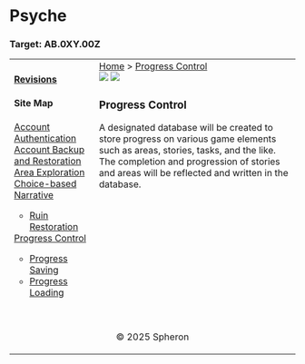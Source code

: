 # Psyche

### Target: AB.0XY.00Z

<table>
    <tr>
        <td valign="top">
            <h4><a href="../README.md">Revisions</a></h4>
            <h4>Site Map</h4>
            <ul style="list-style-type: none; padding-left: 0;">
                <li><a href="account-authentication.md">Account Authentication</a></li>
                <li><a href="account-backup-and-restoration.md">Account Backup and Restoration</a></li>
                <li><a href="area-exploration.md">Area Exploration</a></li>
                <li><a href="choice-based-narrative.md">Choice-based Narrative</a></li>
                <ul>
                    <li><a href="ruin-restoration.md">Ruin Restoration</a></li>
                </ul>
                <li><a href="progress-control.md">Progress Control</a></li>
                <ul>
                    <li><a href="progress-saving.md">Progress Saving</a></li>
                    <li><a href="progress-loading.md">Progress Loading</a></li>
                </ul>
            </ul>
            <br>
        </td>
        <td valign ="top"> 
         <a href="https://github.com/Jhanez27/psyche">Home</a> &gt; <a href="https://github.com/Jhanez27/psyche/blob/main/docs/progress-control.md">Progress Control</a>
        <br>  
          <img src="https://github.com/user-attachments/assets/fe8d0f0f-f0f6-4c26-a477-e154753d8063">
          <img src="https://github.com/user-attachments/assets/eff9e14d-cec1-44be-8ad6-38d31b43ee97">
          <h3>Progress Control</h3>
            <span>A designated database will be created to store progress on various game elements such as areas, stories, tasks, and the like. The completion and progression of stories and areas will be reflected and written in the database.
            </span>
            <br>
        </td>
    </tr>
    <tr>
        <td colspan="2"><p align="center">© 2025 Spheron</p>
</td>
    </tr>
</table>
